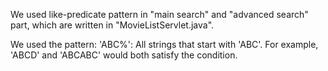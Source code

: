 We used like-predicate pattern in "main search" and "advanced search" part, which are written in "MovieListServlet.java".

We used the pattern: 'ABC%': All strings that start with 'ABC'. For example, 'ABCD' and 'ABCABC' would both satisfy the condition.
